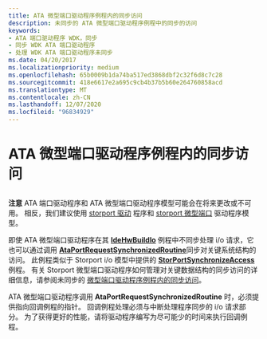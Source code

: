 ```yaml
---
title: ATA 微型端口驱动程序例程内的同步访问
description: 未同步的 ATA 微型端口驱动程序例程中的同步的访问
keywords:
- ATA 端口驱动程序 WDK，同步
- 同步 WDK ATA 端口驱动程序
- 处理 WDK ATA 端口驱动程序未同步
ms.date: 04/20/2017
ms.localizationpriority: medium
ms.openlocfilehash: 65b0009b1da74ba517ed3868dbf2c32f6d8c7c28
ms.sourcegitcommit: 418e6617e2a695c9cb4b37b5b60e264760858acd
ms.translationtype: MT
ms.contentlocale: zh-CN
ms.lasthandoff: 12/07/2020
ms.locfileid: "96834929"
---
```

# <a name="synchronized-access-within-ata-miniport-driver-routines"></a>ATA 微型端口驱动程序例程内的同步访问


## <span id="ddk_synchronized_access_within_unsynchronized_ata_miniport_driver_rout"></span><span id="DDK_SYNCHRONIZED_ACCESS_WITHIN_UNSYNCHRONIZED_ATA_MINIPORT_DRIVER_ROUT"></span>


**注意** ATA 端口驱动程序和 ATA 微型端口驱动程序模型可能会在将来更改或不可用。 相反，我们建议使用 [storport 驱动](./storport-driver-overview.md) 程序和 [storport 微型端口](./storport-miniport-drivers.md) 驱动程序模型。


即使 ATA 微型端口驱动程序在其 [**IdeHwBuildIo**](/windows-hardware/drivers/ddi/irb/nc-irb-ide_hw_buildio) 例程中不同步处理 i/o 请求，它也可以通过调用 [**AtaPortRequestSynchronizedRoutine**](/windows-hardware/drivers/ddi/irb/nf-irb-ataportrequestsynchronizedroutine)同步对关键系统结构的访问。 此例程类似于 Storport i/o 模型中提供的 [**StorPortSynchronizeAccess**](/windows-hardware/drivers/ddi/storport/nf-storport-storportsynchronizeaccess) 例程。 有关 Storport 微型端口驱动程序如何管理对关键数据结构的同步访问的详细信息，请参阅未同步的 [微型端口驱动程序例程内的同步访问](synchronized-access-within-unsynchronized-miniport-driver-routines.md)。

ATA 微型端口驱动程序调用 **AtaPortRequestSynchronizedRoutine** 时，必须提供指向回调例程的指针。 回调例程处理必须与中断处理程序同步的 i/o 请求部分。 为了获得更好的性能，请将驱动程序编写为尽可能少的时间来执行回调例程。

